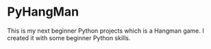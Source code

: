 # PyHangMan
This is my next beginner Python projects which is a Hangman game. I created it with some beginner Python skills.
